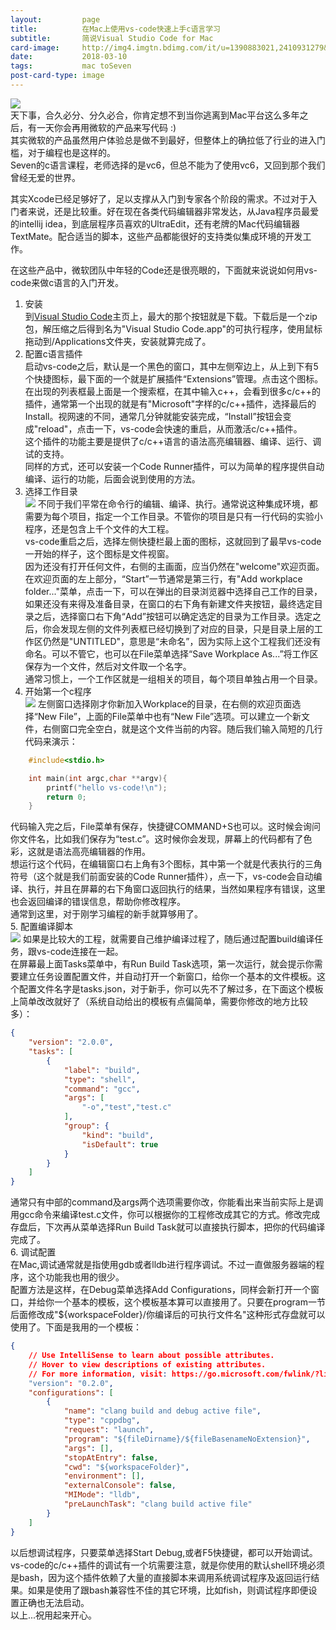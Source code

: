 ```yaml
---
layout:         page
title:          在Mac上使用vs-code快速上手c语言学习
subtitle:       简说Visual Studio Code for Mac
card-image:     http://img4.imgtn.bdimg.com/it/u=1390883021,2410931279&fm=27&gp=0.jpg
date:           2018-03-10
tags:           mac toSeven
post-card-type: image
---
```

![](http://img4.imgtn.bdimg.com/it/u=1390883021,2410931279&fm=27&gp=0.jpg)  
天下事，合久必分、分久必合，你肯定想不到当你逃离到Mac平台这么多年之后，有一天你会再用微软的产品来写代码 :)  
其实微软的产品虽然用户体验总是做不到最好，但整体上的确拉低了行业的进入门槛，对于编程也是这样的。  
Seven的c语言课程，老师选择的是vc6，但总不能为了使用vc6，又回到那个我们曾经无爱的世界。  

其实Xcode已经足够好了，足以支撑从入门到专家各个阶段的需求。不过对于入门者来说，还是比较重。好在现在各类代码编辑器非常发达，从Java程序员最爱的intellij idea，到底层程序员喜欢的UltraEdit，还有老牌的Mac代码编辑器TextMate。配合适当的脚本，这些产品都能很好的支持类似集成环境的开发工作。  

在这些产品中，微软团队中年轻的Code还是很亮眼的，下面就来说说如何用vs-code来做c语言的入门开发。  

1. 安装  
到[Visual Studio Code](https://code.visualstudio.com)主页上，最大的那个按钮就是下载。下载后是一个zip包，解压缩之后得到名为"Visual Studio Code.app"的可执行程序，使用鼠标拖动到/Applications文件夹，安装就算完成了。  
2. 配置c语言插件  
启动vs-code之后，默认是一个黑色的窗口，其中左侧窄边上，从上到下有5个快捷图标，最下面的一个就是扩展插件“Extensions”管理。点击这个图标。  
在出现的列表框最上面是一个搜索框，在其中输入c++，会看到很多c/c++的插件，通常第一个出现的就是有"Microsoft"字样的c/c++插件，选择最后的Install。视网速的不同，通常几分钟就能安装完成，“Install”按钮会变成"reload"，点击一下，vs-code会快速的重启，从而激活c/c++插件。  
这个插件的功能主要是提供了c/c++语言的语法高亮编辑器、编译、运行、调试的支持。  
同样的方式，还可以安装一个Code Runner插件，可以为简单的程序提供自动编译、运行的功能，后面会说到使用的方法。  
3. 选择工作目录  
![](http://blog.17study.com.cn/attachments/201803/10/code1.png)
不同于我们平常在命令行的编辑、编译、执行。通常说这种集成环境，都需要为每个项目，指定一个工作目录。不管你的项目是只有一行代码的实验小程序，还是包含上千个文件的大工程。  
vs-code重启之后，选择左侧快捷栏最上面的图标，这就回到了最早vs-code一开始的样子，这个图标是文件视窗。  
因为还没有打开任何文件，右侧的主画面，应当仍然在"welcome"欢迎页面。  
在欢迎页面的左上部分，“Start”一节通常是第三行，有"Add workplace folder..."菜单，点击一下，可以在弹出的目录浏览器中选择自己工作的目录，如果还没有来得及准备目录，在窗口的右下角有新建文件夹按钮，最终选定目录之后，选择窗口右下角“Add”按钮可以确定选定的目录为工作目录。选定之后，你会发现左侧的文件列表框已经切换到了对应的目录，只是目录上层的工作区仍然是"UNTITLED"，意思是“未命名”，因为实际上这个工程我们还没有命名。可以不管它，也可以在File菜单选择“Save Workplace As...”将工作区保存为一个文件，然后对文件取一个名字。  
通常习惯上，一个工作区就是一组相关的项目，每个项目单独占用一个目录。  
4. 开始第一个c程序  
![](http://blog.17study.com.cn/attachments/201803/10/code2.png)
左侧窗口选择刚才你新加入Workplace的目录，在右侧的欢迎页面选择“New File”，上面的File菜单中也有“New File”选项。可以建立一个新文件，右侧窗口完全空白，就是这个文件当前的内容。随后我们输入简短的几行代码来演示：  
```c
	#include<stdio.h>

	int main(int argc,char **argv){
	    printf("hello vs-code!\n");
	    return 0;
	}
```
代码输入完之后，File菜单有保存，快捷键COMMAND+S也可以。这时候会询问你文件名，比如我们保存为“test.c”。这时候你会发现，屏幕上的代码都有了色彩，这就是语法高亮编辑器的作用。  
想运行这个代码，在编辑窗口右上角有3个图标，其中第一个就是代表执行的三角符号（这个就是我们前面安装的Code Runner插件），点一下，vs-code会自动编译、执行，并且在屏幕的右下角窗口返回执行的结果，当然如果程序有错误，这里也会返回编译的错误信息，帮助你修改程序。  
通常到这里，对于刚学习编程的新手就算够用了。  
5. 配置编译脚本  
![](http://blog.17study.com.cn/attachments/201803/10/code3.png)
如果是比较大的工程，就需要自己维护编译过程了，随后通过配置build编译任务，跟vs-code连接在一起。  
在屏幕最上面Tasks菜单中，有Run Build Task选项，第一次运行，就会提示你需要建立任务设置配置文件，并自动打开一个新窗口，给你一个基本的文件模板。这个配置文件名字是tasks.json，对于新手，你可以先不了解过多，在下面这个模板上简单改改就好了（系统自动给出的模板有点偏简单，需要你修改的地方比较多）：  
```json
{
    "version": "2.0.0",
    "tasks": [
        {
            "label": "build",
            "type": "shell",
            "command": "gcc",
            "args": [
                "-o","test","test.c"
            ],
            "group": {
                "kind": "build",
                "isDefault": true
            }
        }
    ]
}
```
通常只有中部的command及args两个选项需要你改，你能看出来当前实际上是调用gcc命令来编译test.c文件，你可以根据你的工程修改成其它的方式。修改完成存盘后，下次再从菜单选择Run Build Task就可以直接执行脚本，把你的代码编译完成了。  
6. 调试配置  
在Mac,调试通常就是指使用gdb或者lldb进行程序调试。不过一直做服务器端的程序，这个功能我也用的很少。  
配置方法是这样，在Debug菜单选择Add Configurations，同样会新打开一个窗口，并给你一个基本的模板，这个模板基本算可以直接用了。只要在program一节后面修改成"${workspaceFolder}/你编译后的可执行文件名"这种形式存盘就可以使用了。下面是我用的一个模板：  
```json
{
    // Use IntelliSense to learn about possible attributes.
    // Hover to view descriptions of existing attributes.
    // For more information, visit: https://go.microsoft.com/fwlink/?linkid=830387
    "version": "0.2.0",
    "configurations": [
        {
            "name": "clang build and debug active file",
            "type": "cppdbg",
            "request": "launch",
            "program": "${fileDirname}/${fileBasenameNoExtension}",
            "args": [],
            "stopAtEntry": false,
            "cwd": "${workspaceFolder}",
            "environment": [],
            "externalConsole": false,
            "MIMode": "lldb",
            "preLaunchTask": "clang build active file"
        }
    ]
}
```
以后想调试程序，只要菜单选择Start Debug,或者F5快捷键，都可以开始调试。  
vs-code的c/c++插件的调试有一个坑需要注意，就是你使用的默认shell环境必须是bash，因为这个插件依赖了大量的直接脚本来调用系统调试程序及返回运行结果。如果是使用了跟bash兼容性不佳的其它环境，比如fish，则调试程序即便设置正确也无法启动。  
以上...祝用起来开心。  


  
  


